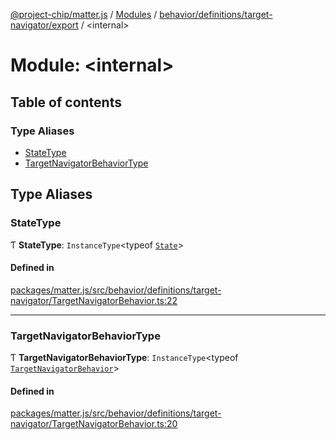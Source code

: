 [@project-chip/matter.js](../README.md) / [Modules](../modules.md) / [behavior/definitions/target-navigator/export](behavior_definitions_target_navigator_export.md) / \<internal\>

# Module: \<internal\>

## Table of contents

### Type Aliases

- [StateType](behavior_definitions_target_navigator_export._internal_.md#statetype)
- [TargetNavigatorBehaviorType](behavior_definitions_target_navigator_export._internal_.md#targetnavigatorbehaviortype)

## Type Aliases

### StateType

Ƭ **StateType**: `InstanceType`\<typeof [`State`](../classes/behavior_definitions_target_navigator_export.TargetNavigatorServer.md#state-1)\>

#### Defined in

[packages/matter.js/src/behavior/definitions/target-navigator/TargetNavigatorBehavior.ts:22](https://github.com/project-chip/matter.js/blob/558e12c94a201592c28c7bc0743705360b3e5ca6/packages/matter.js/src/behavior/definitions/target-navigator/TargetNavigatorBehavior.ts#L22)

___

### TargetNavigatorBehaviorType

Ƭ **TargetNavigatorBehaviorType**: `InstanceType`\<typeof [`TargetNavigatorBehavior`](behavior_definitions_target_navigator_export.md#targetnavigatorbehavior)\>

#### Defined in

[packages/matter.js/src/behavior/definitions/target-navigator/TargetNavigatorBehavior.ts:20](https://github.com/project-chip/matter.js/blob/558e12c94a201592c28c7bc0743705360b3e5ca6/packages/matter.js/src/behavior/definitions/target-navigator/TargetNavigatorBehavior.ts#L20)
